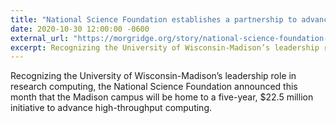 ```yaml
---
title: "National Science Foundation establishes a partnership to advance throughput computing"
date: 2020-10-30 12:00:00 -0600
external_url: "https://morgridge.org/story/national-science-foundation-establishes-a-partnership-to-advance-throughput-computing/"
excerpt: Recognizing the University of Wisconsin-Madison’s leadership role in research computing, the National Science Foundation announced this month that the Madison campus will be home to a five-year, $22.5 million initiative to advance high-throughput computing.
---
```


Recognizing the University of Wisconsin-Madison’s leadership role in research computing, the National Science Foundation announced this month that the Madison campus will be home to a five-year, $22.5 million initiative to advance high-throughput computing.

